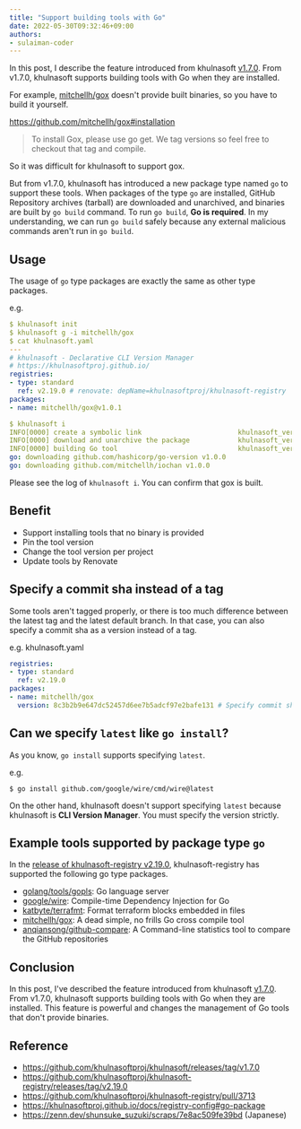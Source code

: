 ```yaml
---
title: "Support building tools with Go"
date: 2022-05-30T09:32:46+09:00
authors:
- sulaiman-coder
---
```


In this post, I describe the feature introduced from khulnasoft [v1.7.0](https://github.com/khulnasoftproj/khulnasoft/releases/tag/v1.7.0).
From v1.7.0, khulnasoft supports building tools with Go when they are installed.

For example, [mitchellh/gox](https://github.com/mitchellh/gox) doesn't provide built binaries, so you have to build it yourself.

https://github.com/mitchellh/gox#installation

> To install Gox, please use go get. We tag versions so feel free to checkout that tag and compile.

So it was difficult for khulnasoft to support gox.

But from v1.7.0, khulnasoft has introduced a new package type named `go` to support these tools.
When packages of the type `go` are installed, GitHub Repository archives (tarball) are downloaded and unarchived, and binaries are built by `go build` command.
To run `go build`, **Go is required**. In my understanding, we can run `go build` safely because any external malicious commands aren't run in `go build`.

## Usage

The usage of `go` type packages are exactly the same as other type packages.

e.g.

```yaml
$ khulnasoft init
$ khulnasoft g -i mitchellh/gox
$ cat khulnasoft.yaml
---
# khulnasoft - Declarative CLI Version Manager
# https://khulnasoftproj.github.io/
registries:
- type: standard
  ref: v2.19.0 # renovate: depName=khulnasoftproj/khulnasoft-registry
packages:
- name: mitchellh/gox@v1.0.1

$ khulnasoft i
INFO[0000] create a symbolic link                        khulnasoft_version=1.9.0 env=darwin/arm64 link_file=/Users/shunsukesuzuki/.local/share/khulnasoftproj-khulnasoft/bin/gox new=khulnasoft-proxy package_name=mitchellh/gox package_version=v1.0.1 program=khulnasoft registry=standard registry_ref=v2.19.0
INFO[0000] download and unarchive the package            khulnasoft_version=1.9.0 env=darwin/arm64 package_name=mitchellh/gox package_version=v1.0.1 program=khulnasoft registry=standard registry_ref=v2.19.0
INFO[0000] building Go tool                              khulnasoft_version=1.9.0 env=darwin/arm64 exe_path=/Users/shunsukesuzuki/.local/share/khulnasoftproj-khulnasoft/pkgs/go/github.com/mitchellh/gox/v1.0.1/bin/gox file_name=gox go_build_dir=/Users/shunsukesuzuki/.local/share/khulnasoftproj-khulnasoft/pkgs/go/github.com/mitchellh/gox/v1.0.1/src/gox-1.0.1 go_src=. package_name=mitchellh/gox package_version=v1.0.1 program=khulnasoft registry=standard registry_ref=v2.19.0
go: downloading github.com/hashicorp/go-version v1.0.0
go: downloading github.com/mitchellh/iochan v1.0.0
```

Please see the log of `khulnasoft i`. You can confirm that gox is built.

## Benefit

* Support installing tools that no binary is provided
* Pin the tool version
* Change the tool version per project
* Update tools by Renovate

## Specify a commit sha instead of a tag

Some tools aren't tagged properly, or there is too much difference between the latest tag and the latest default branch.
In that case, you can also specify a commit sha as a version instead of a tag.

e.g. khulnasoft.yaml

```yaml
registries:
- type: standard
  ref: v2.19.0
packages:
- name: mitchellh/gox
  version: 8c3b2b9e647dc52457d6ee7b5adcf97e2bafe131 # Specify commit sha
```

## Can we specify `latest` like `go install`?

As you know, `go install` supports specifying `latest`.

e.g.

```console
$ go install github.com/google/wire/cmd/wire@latest
```

On the other hand, khulnasoft doesn't support specifying `latest` because khulnasoft is **CLI Version Manager**.
You must specify the version strictly.

## Example tools supported by package type `go`

In the [release of khulnasoft-registry v2.19.0](https://github.com/khulnasoftproj/khulnasoft-registry/releases/tag/v2.19.0), khulnasoft-registry has supported the following go type packages.

* [golang/tools/gopls](https://github.com/golang/tools/tree/master/gopls): Go language server
* [google/wire](https://github.com/google/wire): Compile-time Dependency Injection for Go
* [katbyte/terrafmt](https://github.com/katbyte/terrafmt): Format terraform blocks embedded in files
* [mitchellh/gox](https://github.com/mitchellh/gox): A dead simple, no frills Go cross compile tool
* [anqiansong/github-compare](https://github.com/anqiansong/github-compare): A Command-line statistics tool to compare the GitHub repositories

## Conclusion

In this post, I've described the feature introduced from khulnasoft [v1.7.0](https://github.com/khulnasoftproj/khulnasoft/releases/tag/v1.7.0).
From v1.7.0, khulnasoft supports building tools with Go when they are installed.
This feature is powerful and changes the management of Go tools that don't provide binaries.

## Reference

* https://github.com/khulnasoftproj/khulnasoft/releases/tag/v1.7.0
* https://github.com/khulnasoftproj/khulnasoft-registry/releases/tag/v2.19.0
* https://github.com/khulnasoftproj/khulnasoft-registry/pull/3713
* https://khulnasoftproj.github.io/docs/registry-config#go-package
* https://zenn.dev/shunsuke_suzuki/scraps/7e8ac509fe39bd (Japanese)
